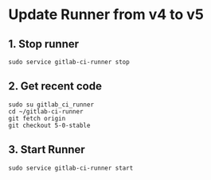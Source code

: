 # Update Runner from v4 to v5

## 1. Stop runner

    sudo service gitlab-ci-runner stop

## 2. Get recent code

    sudo su gitlab_ci_runner
    cd ~/gitlab-ci-runner
    git fetch origin
    git checkout 5-0-stable

## 3. Start Runner

    sudo service gitlab-ci-runner start
